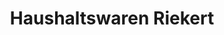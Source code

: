 ---
title: "Haushaltswaren Riekert"
url: /oberderdingen/haushaltswaren-riekert/
shop: Haushaltsartikel
---